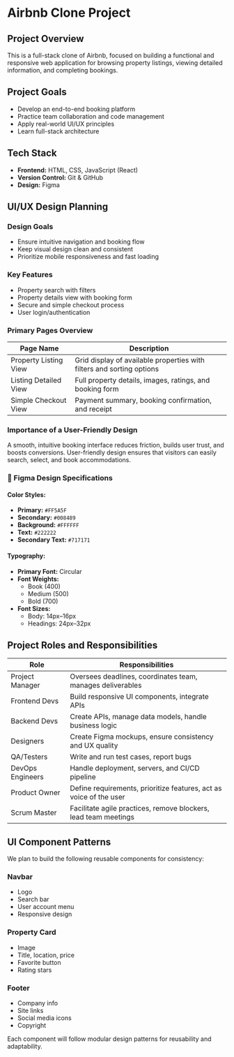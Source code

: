 # Airbnb Clone Project

##  Project Overview
This is a full-stack clone of Airbnb, focused on building a functional and responsive web application for browsing property listings, viewing detailed information, and completing bookings.

## Project Goals
- Develop an end-to-end booking platform
- Practice team collaboration and code management
- Apply real-world UI/UX principles
- Learn full-stack architecture

## Tech Stack
- **Frontend:** HTML, CSS, JavaScript (React)
- **Version Control:** Git & GitHub
- **Design:** Figma
## UI/UX Design Planning

###  Design Goals
- Ensure intuitive navigation and booking flow
- Keep visual design clean and consistent
- Prioritize mobile responsiveness and fast loading

### Key Features
- Property search with filters
- Property details view with booking form
- Secure and simple checkout process
- User login/authentication

### Primary Pages Overview

| Page Name              | Description                                                              |
|------------------------|---------------------------------------------------------------------------|
| Property Listing View  | Grid display of available properties with filters and sorting options     |
| Listing Detailed View  | Full property details, images, ratings, and booking form                 |
| Simple Checkout View   | Payment summary, booking confirmation, and receipt                        |

### Importance of a User-Friendly Design
A smooth, intuitive booking interface reduces friction, builds user trust, and boosts conversions. User-friendly design ensures that visitors can easily search, select, and book accommodations.

### 🎨 Figma Design Specifications

#### Color Styles:
- **Primary:** `#FF5A5F`
- **Secondary:** `#008489`
- **Background:** `#FFFFFF`
- **Text:** `#222222`
- **Secondary Text:** `#717171`

#### Typography:
- **Primary Font:** Circular
- **Font Weights:** 
  - Book (400)
  - Medium (500)
  - Bold (700)
- **Font Sizes:**
  - Body: 14px–16px
  - Headings: 24px–32px

## Project Roles and Responsibilities

| Role             | Responsibilities                                                                 |
|------------------|-----------------------------------------------------------------------------------|
| Project Manager  | Oversees deadlines, coordinates team, manages deliverables                        |
| Frontend Devs    | Build responsive UI components, integrate APIs                                   |
| Backend Devs     | Create APIs, manage data models, handle business logic                           |
| Designers        | Create Figma mockups, ensure consistency and UX quality                          |
| QA/Testers       | Write and run test cases, report bugs                                            |
| DevOps Engineers | Handle deployment, servers, and CI/CD pipeline                                   |
| Product Owner    | Define requirements, prioritize features, act as voice of the user               |
| Scrum Master     | Facilitate agile practices, remove blockers, lead team meetings                  |
##  UI Component Patterns

We plan to build the following reusable components for consistency:

### Navbar
- Logo
- Search bar
- User account menu
- Responsive design

### Property Card
- Image
- Title, location, price
- Favorite button
- Rating stars

### Footer
- Company info
- Site links
- Social media icons
- Copyright

Each component will follow modular design patterns for reusability and adaptability.


